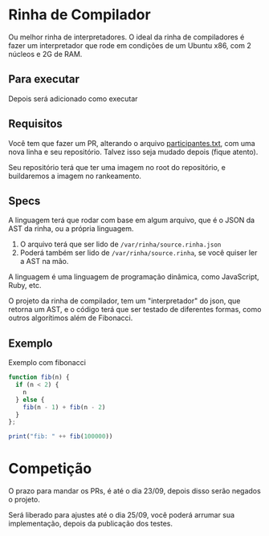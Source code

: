 # Rinha de Compilador

Ou melhor rinha de interpretadores. O ideal da rinha de compiladores é fazer um
interpretador que rode em condições de um Ubuntu x86, com 2 núcleos e 2G de RAM.

## Para executar

Depois será adicionado como executar

## Requisitos

Você tem que fazer um PR, alterando o arquivo [participantes.txt](participantes.txt),
com uma nova linha e seu repositório. Talvez isso seja mudado depois (fique atento).

Seu repositório terá que ter uma imagem no root do repositório, e buildaremos a imagem
no rankeamento.

## Specs

A linguagem terá que rodar com base em algum arquivo, que é o JSON da AST da
rinha, ou a própria linguagem.

1. O arquivo terá que ser lido de `/var/rinha/source.rinha.json`
2. Poderá também ser lido de `/var/rinha/source.rinha`, se você quiser ler a AST
na mão.

A linguagem é uma linguagem de programação dinâmica, como JavaScript, Ruby, etc.

O projeto da rinha de compilador, tem um "interpretador" do json, que retorna
um AST, e o código terá que ser testado de diferentes formas, como outros
algorítimos além de Fibonacci.

## Exemplo

Exemplo com fibonacci

```javascript
function fib(n) {
  if (n < 2) {
    n
  } else {
    fib(n - 1) + fib(n - 2)
  }
};

print("fib: " ++ fib(100000))
```

# Competição

O prazo para mandar os PRs, é até o dia 23/09, depois disso serão negados o
projeto.

Será liberado para ajustes até o dia 25/09, você poderá arrumar sua implementação,
depois da publicação dos testes.
